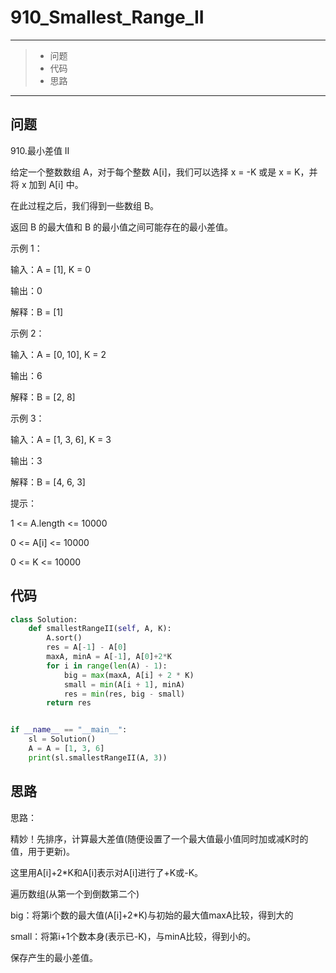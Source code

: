 # 910_Smallest_Range_II

------

> - 问题
> - 代码
> - 思路

------

## 问题

 910.最小差值 II

给定一个整数数组 A，对于每个整数 A[i]，我们可以选择 x = -K 或是 x = K，并将 x 加到 A[i] 中。

在此过程之后，我们得到一些数组 B。

返回 B 的最大值和 B 的最小值之间可能存在的最小差值。

示例 1：

输入：A = [1], K = 0

输出：0

解释：B = [1]

示例 2：

输入：A = [0, 10], K = 2

输出：6

解释：B = [2, 8]

示例 3：

输入：A = [1, 3, 6], K = 3

输出：3

解释：B = [4, 6, 3]

提示：

1 <= A.length <= 10000

0 <= A[i] <= 10000

0 <= K <= 10000

## 代码

```python
class Solution:
    def smallestRangeII(self, A, K):
        A.sort()
        res = A[-1] - A[0]
        maxA, minA = A[-1], A[0]+2*K
        for i in range(len(A) - 1):
            big = max(maxA, A[i] + 2 * K)
            small = min(A[i + 1], minA)
            res = min(res, big - small)
        return res


if __name__ == "__main__":
    sl = Solution()
    A = A = [1, 3, 6]
    print(sl.smallestRangeII(A, 3))
```

## 思路

思路：

精妙！先排序，计算最大差值(随便设置了一个最大值最小值同时加或减K时的值，用于更新)。

这里用A[i]+2*K和A[i]表示对A[i]进行了+K或-K。

遍历数组(从第一个到倒数第二个)

big：将第i个数的最大值(A[i]+2*K)与初始的最大值maxA比较，得到大的

small：将第i+1个数本身(表示已-K)，与minA比较，得到小的。

保存产生的最小差值。
